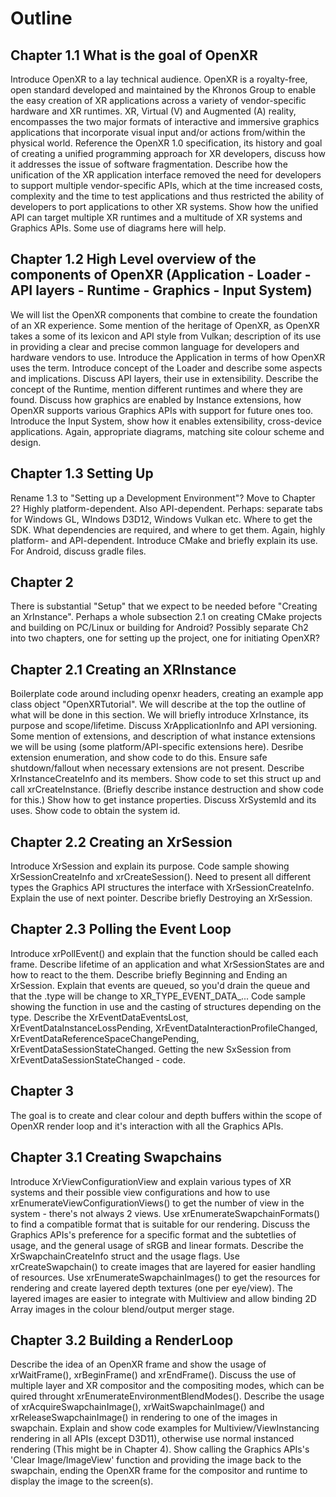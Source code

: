 Outline
=======

## Chapter 1.1 What is the goal of OpenXR
Introduce OpenXR to a lay technical audience.
OpenXR is a royalty-free, open standard developed and maintained by the Khronos Group to enable the easy creation of XR applications across a variety of vendor-specific hardware and XR runtimes. XR, Virtual (V) and Augmented (A) reality, encompasses the two major formats of interactive and immersive graphics applications that incorporate visual input and/or actions from/within the physical world.
Reference the OpenXR 1.0 specification, its history and goal of creating a unified programming approach for XR developers, discuss how it addresses the issue of software fragmentation.
Describe how the unification of the XR application interface removed the need for developers to support multiple vendor-specific APIs, which at the time increased costs, complexity and the time to test applications and thus restricted the ability of developers to port applications to other XR systems. Show how the unified API can target multiple XR runtimes and a multitude of XR systems and Graphics APIs.
Some use of diagrams here will help.

## Chapter 1.2 High Level overview of the components of OpenXR (Application - Loader - API layers - Runtime - Graphics - Input System)
We will list the OpenXR components that combine to create the foundation of an XR experience. Some mention of the heritage of OpenXR, as OpenXR takes a some of its lexicon and API style from Vulkan; description of its use in providing a clear and precise common language for developers and hardware vendors to use.
Introduce the Application in terms of how OpenXR uses the term.
Introduce concept of the Loader and describe some aspects and implications.
Discuss API layers, their use in extensibility.
Describe the concept of the Runtime, mention different runtimes and where they are found.
Discuss how graphics are enabled by Instance extensions, how OpenXR supports various Graphics APIs with support for future ones too.
Introduce the Input System, show how it enables extensibility, cross-device applications.
Again, appropriate diagrams, matching site colour scheme and design.

## Chapter 1.3 Setting Up
Rename 1.3 to "Setting up a Development Environment"? Move to Chapter 2?
Highly platform-dependent. Also API-dependent.
Perhaps: separate tabs for Windows GL, WIndows D3D12, Windows Vulkan etc.
Where to get the SDK.
What dependencies are required, and where to get them. Again, highly platform- and API-dependent.
Introduce CMake and briefly explain its use.
For Android, discuss gradle files.

## Chapter 2
There is substantial "Setup" that we expect to be needed before "Creating an XrInstance". Perhaps a whole subsection 2.1 on creating CMake projects and building on PC/Linux or building for Android?
Possibly separate Ch2 into two chapters, one for setting up the project, one for initiating OpenXR?

## Chapter 2.1 Creating an XRInstance
Boilerplate code around including openxr headers, creating an example app class object "OpenXRTutorial". We will describe at the top the outline of what will be done in this section.
We will briefly introduce XrInstance, its purpose and scope/lifetime. Discuss XrApplicationInfo and API versioning. Some mention of extensions, and description of what instance extensions we will be using (some platform/API-specific extensions here).
Desribe extension enumeration, and show code to do this.
Ensure safe shutdown/fallout when necessary extensions are not present.
Describe XrInstanceCreateInfo and its members. Show code to set this struct up and call xrCreateInstance.
(Briefly describe instance destruction and show code for this.)
Show how to get instance properties.
Discuss XrSystemId and its uses. Show code to obtain the system id.

## Chapter 2.2 Creating an XrSession
Introduce XrSession and explain its purpose.
Code sample showing XrSessionCreateInfo and xrCreateSession().
Need to present all different types the Graphics API structures the interface with XrSessionCreateInfo. Explain the use of next pointer.
Describe briefly Destroying an XrSession.

## Chapter 2.3 Polling the Event Loop
Introduce xrPollEvent() and explain that the function should be called each frame.
Describe lifetime of an application and what XrSessionStates are and how to react to the them.
Describe briefly Beginning and Ending an XrSession.
Explain that events are queued, so you'd drain the queue and that the .type will be change to XR_TYPE_EVENT_DATA_...
Code sample showing the function in use and the casting of structures depending on the type.
Describe the XrEventDataEventsLost, XrEventDataInstanceLossPending, XrEventDataInteractionProfileChanged, XrEventDataReferenceSpaceChangePending, XrEventDataSessionStateChanged.
Getting the new SxSession from XrEventDataSessionStateChanged - code.

## Chapter 3
The goal is to create and clear colour and depth buffers within the scope of OpenXR render loop and it's interaction with all the Graphics APIs.

## Chapter 3.1 Creating Swapchains
Introduce XrViewConfigurationView and explain various types of XR systems and their possible view configurations and how to use xrEnumerateViewConfigurationViews() to get the number of view in the system - there's not always 2 views.
Use xrEnumerateSwapchainFormats() to find a compatible format that is suitable for our rendering. Discuss the Graphics APIs's preference for a specific format and the subtetlies of usage, and the general usage of sRGB and linear formats.
Describe the XrSwapchainCreateInfo struct and the usage flags. Use xrCreateSwapchain() to create images that are layered for easier handling of resources. Use xrEnumerateSwapchainImages() to get the resources for rendering and create layered depth textures (one per eye/view). The layered images are easier to integrate with Multiview and allow binding 2D Array images in the colour blend/output merger stage.

## Chapter 3.2 Building a RenderLoop
Describe the idea of an OpenXR frame and show the usage of xrWaitFrame(), xrBeginFrame() and xrEndFrame().
Discuss the use of multiple layer and XR compositor and the compositing modes, which can be quired throught xrEnumerateEnvironmentBlendModes().
Describe the usage of xrAcquireSwapchainImage(), xrWaitSwapchainImage() and xrReleaseSwapchainImage() in rendering to one of the images in swapchain.
Explain and show code examples for Multiview/ViewInstancing rendering in all APIs (except D3D11), otherwise use normal instanced rendering (This might be in Chapter 4).
Show calling the Graphics APIs's 'Clear Image/ImageView' function and providing the image back to the swapchain, ending the OpenXR frame for the compositor and runtime to display the image to the screen(s).
